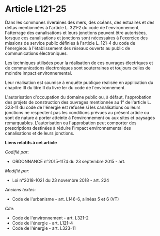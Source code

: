# Article L121-25

Dans les communes riveraines des mers, des océans, des estuaires et des deltas mentionnées à l'article L. 321-2 du code de
l'environnement, l'atterrage des canalisations et leurs jonctions peuvent être autorisées, lorsque ces canalisations et
jonctions sont nécessaires à l'exercice des missions de service public définies à l'article L. 121-4 du code de l'énergieou à
l'établissement des réseaux ouverts au public de communications électroniques.

Les techniques utilisées pour la réalisation de ces ouvrages électriques et de communications électroniques sont souterraines
et toujours celles de moindre impact environnemental.

Leur réalisation est soumise à enquête publique réalisée en application du chapitre III du titre II du livre Ier du code de
l'environnement.

L'autorisation d'occupation du domaine public ou, à défaut, l'approbation des projets de construction des ouvrages mentionnée
au 1° de l'article L. 323-11 du code de l'énergie est refusée si les canalisations ou leurs jonctions ne respectent pas les
conditions prévues au présent article ou sont de nature à porter atteinte à l'environnement ou aux sites et paysages
remarquables. L'autorisation ou l'approbation peut comporter des prescriptions destinées à réduire l'impact environnemental
des canalisations et de leurs jonctions.

**Liens relatifs à cet article**

_Codifié par_:

  - ORDONNANCE n°2015-1174 du 23 septembre 2015 - art.

_Modifié par_:

  - Loi n°2018-1021 du 23 novembre 2018 - art. 224

_Anciens textes_:

  - Code de l'urbanisme - art. L146-6, alinéas 5 et 6 (VT)

_Cite_:

  - Code de l'environnement - art. L321-2
  - Code de l'énergie - art. L121-4
  - Code de l'énergie - art. L323-11
